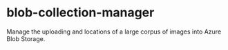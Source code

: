 # blob-collection-manager
Manage the uploading and locations of a large corpus of images into Azure Blob Storage.
